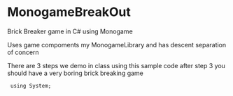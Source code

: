 # MonogameBreakOut
Brick Breaker game in C# using Monogame

Uses game compoments my MonogameLibrary and has descent separation of concern

There are 3 steps we demo in class using this sample code after step 3 you should have a very boring brick breaking game

     using System;
